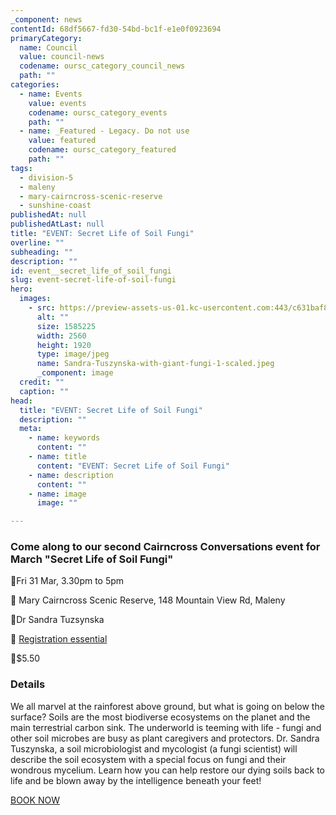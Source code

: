 ```yaml
---
_component: news
contentId: 68df5667-fd30-54bd-bc1f-e1e0f0923694
primaryCategory:
  name: Council
  value: council-news
  codename: oursc_category_council_news
  path: ""
categories:
  - name: Events
    value: events
    codename: oursc_category_events
    path: ""
  - name: _Featured - Legacy. Do not use
    value: featured
    codename: oursc_category_featured
    path: ""
tags:
  - division-5
  - maleny
  - mary-cairncross-scenic-reserve
  - sunshine-coast
publishedAt: null
publishedAtLast: null
title: "EVENT: Secret Life of Soil Fungi"
overline: ""
subheading: ""
description: ""
id: event__secret_life_of_soil_fungi
slug: event-secret-life-of-soil-fungi
hero:
  images:
    - src: https://preview-assets-us-01.kc-usercontent.com:443/c631baf8-1b46-001f-580c-d0001b68b4a8/ac8b8e89-4971-4648-b5c2-031183c672d8/Sandra-Tuszynska-with-giant-fungi-1-scaled.jpeg
      alt: ""
      size: 1585225
      width: 2560
      height: 1920
      type: image/jpeg
      name: Sandra-Tuszynska-with-giant-fungi-1-scaled.jpeg
      _component: image
  credit: ""
  caption: ""
head:
  title: "EVENT: Secret Life of Soil Fungi"
  description: ""
  meta:
    - name: keywords
      content: ""
    - name: title
      content: "EVENT: Secret Life of Soil Fungi"
    - name: description
      content: ""
    - name: image
      image: ""

---
```

### Come along to our second Cairncross Conversations event for March "Secret Life of Soil Fungi"

📅Fri 31 Mar, 3.30pm to 5pm

📍 Mary Cairncross Scenic Reserve, 148 Mountain View Rd, Maleny

📣Dr Sandra Tuzsynska

📲 [Registration essential](https://events.sunshinecoast.qld.gov.au/event/17881914-a/secret-life-of-soil-fungi)


👛$5.50

### Details

We all marvel at the rainforest above ground, but what is going on below the surface? Soils are the most biodiverse ecosystems on the planet and the main terrestrial carbon sink. The underworld is teeming with life - fungi and other soil microbes are busy as plant caregivers and protectors. Dr. Sandra Tuszynska, a soil microbiologist and mycologist (a fungi scientist) will describe the soil ecosystem with a special focus on fungi and their wondrous mycelium. Learn how you can help restore our dying soils back to life and be blown away by the intelligence beneath your feet!

[BOOK NOW](https://events.sunshinecoast.qld.gov.au/event/17881914-a/secret-life-of-soil-fungi)
